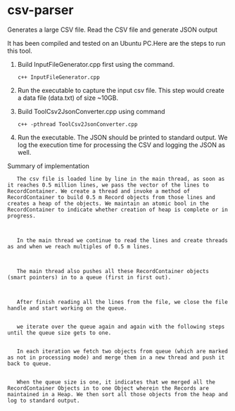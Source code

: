 # csv-parser
Generates a large CSV file. Read the CSV file and generate JSON output


It has been compiled and tested on an Ubuntu PC.Here are the steps to run this tool.

1. Build InputFileGenerator.cpp first using the command.

       c++ InputFileGenerator.cpp
       
2. Run the executable to capture the input csv file. This step would create a data file (data.txt) of size ~10GB.

3. Build ToolCsv2JsonConverter.cpp using command

       c++ -pthread ToolCsv2JsonConverter.cpp

4. Run the executable. The JSON should be printed to standard output. We log the execution time for processing the CSV and logging the JSON as well.





Summary of implementation

       The csv file is loaded line by line in the main thread, as soon as it reaches 0.5 million lines, we pass the vector of the lines to RecordContainer. We create a thread and invoke a method of RecordContainer to build 0.5 m Record objects from those lines and creates a heap of the objects. We maintain an atomic bool in the RecordContainer to indicate whether creation of heap is complete or in progress.
       
       
       
       In the main thread we continue to read the lines and create threads as and when we reach multiples of 0.5 m lines.
       
       
       
       The main thread also pushes all these RecordContainer objects (smart pointers) in to a queue (first in first out). 
       
       
       
       After finish reading all the lines from the file, we close the file handle and start working on the queue.
       
       
       we iterate over the queue again and again with the following steps until the queue size gets to one.
       

       In each iteration we fetch two objects from queue (which are marked as not in processing mode) and merge them in a new thread and push it back to queue.
       

       When the queue size is one, it indicates that we merged all the RecordContainer Objects in to one Object wherein the Records are maintained in a Heap. We then sort all those objects from the heap and log to standard output.
